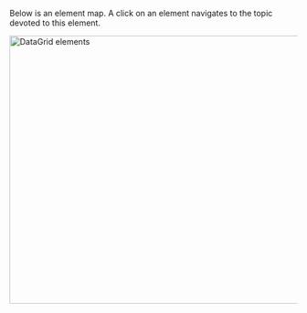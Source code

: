 Below is an element map. A click on an element navigates to the topic devoted to this element.

<p><img src="/images/DataGrid/datagrid-elements.png" style="margin:0px auto; display:block; width:1000px; height:470px;" alt="DataGrid elements" usemap="#datagrid-elements" density="compact">

<map id="datagrid-elements" name="datagrid-elements">
    <area target="_blank" alt="Group panel" title="Group panel" href="/Documentation/Guide/UI_Components/DataGrid/Grouping/#User_Interaction/Group_Data" coords="16,15,141,52" shape="rect">
    <area target="_blank" alt="Header filter" title="Header filter" href="/Documentation/Guide/UI_Components/DataGrid/Filtering_and_Searching/#Header_Filter" coords="134,79,157,100" shape="rect">
    <area target="_blank" alt="Header filter" title="Header filter" href="/Documentation/Guide/UI_Components/DataGrid/Filtering_and_Searching/#Header_Filter" coords="290,79,313,102" shape="rect">
    <area target="_blank" alt="Header filter" title="Header filter" href="/Documentation/Guide/UI_Components/DataGrid/Filtering_and_Searching/#Header_Filter" coords="520,78,544,101" shape="rect">
    <area target="_blank" alt="Header filter" title="Header filter" href="/Documentation/Guide/UI_Components/DataGrid/Filtering_and_Searching/#Header_Filter" coords="639,79,662,102" shape="rect">
    <area target="_blank" alt="Header filter" title="Header filter" href="/Documentation/Guide/UI_Components/DataGrid/Filtering_and_Searching/#Header_Filter" coords="808,80,836,104" shape="rect">
    <area target="_blank" alt="Filter row" title="Filter row" href="/Documentation/Guide/UI_Components/DataGrid/Filtering_and_Searching/#Filter_Row" coords="50,119,847,159" shape="rect">
    <area target="_blank" alt="Group summary" title="Group summary" href="/Documentation/Guide/UI_Components/DataGrid/Summaries/Group_Summary/" coords="23,170,228,253" shape="rect">
    <area target="_blank" alt="Editing" title="Editing" href="/Documentation/Guide/UI_Components/DataGrid/Editing/" coords="896,269,968,406" shape="rect">
    <area target="_blank" alt="Pager" title="Pager" href="/Documentation/Guide/UI_Components/DataGrid/Paging/" coords="28,414,154,459" shape="rect">
    <area target="_blank" alt="Pager" title="Pager" href="/Documentation/Guide/UI_Components/DataGrid/Paging/" coords="866,417,974,461" shape="rect">
    <area target="_blank" alt="Export" title="Export" href="/Documentation/ApiReference/UI_Components/dxDataGrid/Configuration/export/" coords="706,13,759,53" shape="rect">
    <area target="_blank" alt="Column chooser" title="Column chooser" href="/Documentation/ApiReference/UI_Components/dxDataGrid/Configuration/columnChooser/" coords="767,14,805,53" shape="rect">
    <area target="_blank" alt="Search panel" title="Search panel" href="/Documentation/Guide/UI_Components/DataGrid/Filtering_and_Searching/#Search_Panel" coords="816,13,989,54" shape="rect">
    <area target="_blank" alt="Add row button (toolbar)" title="Add row button (toolbar)" href="/Documentation/ApiReference/UI_Components/dxDataGrid/Configuration/toolbar/items/" coords="589,13,697,54" shape="rect">
</map></p>
